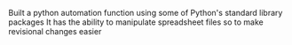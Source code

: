 Built a python automation function using some of Python's standard library packages
It has the ability to manipulate spreadsheet files so to make revisional changes easier
